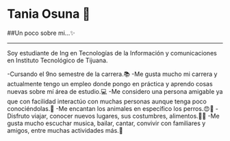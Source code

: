 # Tania Osuna 👋

##Un poco sobre mi...✨
___
Soy estudiante de Ing en Tecnologías de la Información y comunicaciones en Instituto Tecnológico de Tijuana. 

-Cursando el 9no semestre de la carrera.📚
-Me gusta mucho mi carrera y actualmente tengo un empleo donde pongo en práctica y aprendo cosas nuevas sobre mí área de estudio.💻
-Me considero una persona amigable ya que con facilidad interactúo con muchas personas aunque tenga poco conociéndolas.👫
-Me encantan los animales en específico los perros.😍🐶
-Disfruto viajar, conocer nuevos lugares, sus costumbres, alimentos.🍺🍗
-Me gusta mucho escuchar musica, bailar, cantar, convivir con familiares y amigos, entre muchas actividades más.💃
